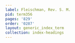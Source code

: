 ```yaml
---
label: Fleischman, Rev. S. M.
pid: term356
pages: '829'
order: '0287'
layout: generic_index_term
collection: index-headings
---
```

